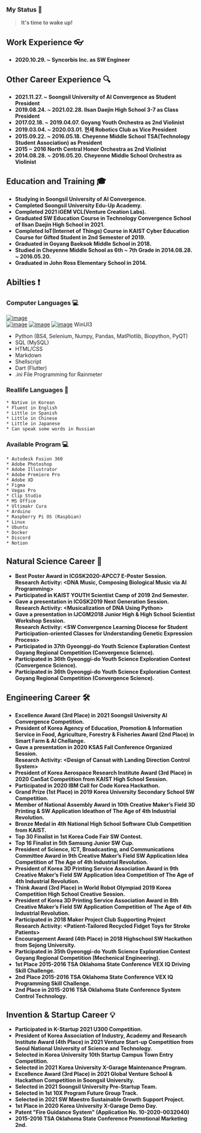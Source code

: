 ### My Status 📢
 > **It's time to wake up!**

## Work Experience 👓
  * **2020.10.29. ~ Syncorbis Inc. as SW Engineer**

## Other Career Experience 🔍
  * **2021.11.27. ~  Soongsil University of AI Convergence as Student President**
  * **2019.08.24. ~ 2021.02.28. Ilsan Daejin High School 3-7 as Class President**
  * **2017.02.18. ~ 2019.04.07. Goyang Youth Orchestra as 2nd Violinist**
  * **2019.03.04. ~ 2020.03.01. 현세 Robotics Club as Vice President**
  * **2015.09.22. ~ 2016.05.18. Cheyenne Middle School TSA(Technology Student Association) as President**
  * **2015 ~ 2016 North Central Honor Orchestra as 2nd Violinist**
  * **2014.08.28. ~ 2016.05.20. Cheyenne Middle School Orchestra as Violinist**

## Education and Training 🎓
  * **Studying in Soongsil University of AI Convergence.**
  * **Completed Soongsil University Edu-Up Academy.**
  * **Completed 2021 iGEM VCL(Venture Creation Labs).**
  * **Graduated SW Education Course in Technology Convergence School of Ilsan Daejin High School in 2021.**
  * **Completed IoT(Internet of Things) Course in KAIST Cyber Education Course for Gifted Student in 2nd Semester of 2019.**
  * **Graduated in Goyang Baeksok Middle School in 2018.**
  * **Studied in Cheyenne Middle School as 6th ~ 7th Grade in 2014.08.28. ~ 2016.05.20.**
  * **Graduated in John Ross Elementary School in 2014.**

## Abilties ❗
   ### Computer Languages 💻
   [![image](https://user-images.githubusercontent.com/51695816/147419609-2dd35e6d-8de9-43df-90a6-fcf912825242.png)](https://www.ibm.com/docs/en/i/7.3?topic=languages-c-c)\
   [![image](https://user-images.githubusercontent.com/51695816/147419638-ad4b0113-d8a8-499b-a4b6-cdfb14a270e7.png)](https://docs.microsoft.com/en-us/dotnet/csharp/) [![image](https://user-images.githubusercontent.com/51695816/147419643-76d377b7-2b39-4db0-9da7-69d6d36e3d95.png)](https://docs.unity3d.com/Manual/index.html) [![image](https://user-images.githubusercontent.com/51695816/147419668-a962f358-2f68-4588-ac9a-f9fdb8742cc1.png)](https://docs.microsoft.com/en-us/visualstudio/ide/create-csharp-winform-visual-studio?view=vs-2022) WinUI3
   * Python (BS4, Selenium, Numpy, Pandas, MatPlotlib, Biopython, PyQT)
   * SQL (MySQL)
   * HTML/CSS
   * Markdown
   * Shellscript
   * Dart (Flutter)
   * .ini File Programming for Rainmeter
    
  ### Reallife Languages 💬
    * Native in Korean
    * Fluent in English
    * Little in Spanish
    * Little in Chinese
    * Little in Japanese
    * Can speak some words in Russian

  ### Available Program 💻
    * Autodesk Fusion 360
    * Adobe Photoshop
    * Adobe Illustrator
    * Adobe Premiere Pro
    * Adobe XD
    * Figma
    * Vegas Pro
    * Clip Studio
    * MS Office
    * Ultimakr Cura
    * Arduino
    * Raspberry Pi OS (Raspbian)
    * Linux
    * Ubuntu
    * Docker
    * Discord
    * Notion

## Natural Science Career 🔬
  * **Best Poster Award in ICGSK2020-APCC7 E-Poster Session.\
    Research Activity: <DNA Music, Composing Biological Music via AI Programming>**
  * **Participated in KAIST YOUTH Scientist Camp of 2019 2nd Semester.**
  * **Gave a presentation in ICGSK2019 Next Generation Session.\
    Research Activity: \<Musicalization of DNA Using Python\>**
  * **Gave a presentation in IJCGM2018 Junior High & High School Scientist Workshop Session.\
    Research Activity: \<SW Convergence Learning Diocese for Student Participation-oriented Classes for Understanding Genetic Expression Process\>**
  * **Participated in 37th Gyeonggi-do Youth Science Exploration Contest Goyang Regional Competition (Convergence Science).**
  * **Participated in 36th Gyeonggi-do Youth Science Exploration Contest (Convergence Science).**
  * **Participated in 36th Gyeonggi-do Youth Science Exploration Contest Goyang Regional Competition (Convergence Science).**

## Engineering Career 🛠️
  * **Excellence Award (3rd Place) in 2021 Soongsil University AI Convergence Competition.**
  * **President of Korea Agency of Education, Promotion & Information Service in Food, Agriculture, Forestry & Fisheries Award (2nd Place) in Smart Farm & AI Chellange.**
  * **Gave a presentation in 2020 KSAS Fall Conference Organized Session.\
    Research Activity: \<Design of Cansat with Landing Direction Control System\>**
  * **President of Korea Aerospace Research Institute Award (3rd Place) in 2020 CanSat Competition from KAIST High School Session.**
  * **Participated in 2020 IBM Call for Code Korea Hackathon.**
  * **Grand Prize (1st Place) in 2019 Korea University Secondary School SW Competition.**
  * **Member of National Assembly Award in 10th Creative Maker’s Field 3D Printing & SW Application Ideathon of The Age of 4th Industrial Revolution.**
  * **Bronze Medal in 4th National High School Software Club Competition from KAIST.**
  * **Top 30 Finalist in 1st Korea Code Fair SW Contest.**
  * **Top 16 Finalist in 5th Samsung Junior SW Cup.**
  * **President of Science, ICT, Broadcasting, and Communications Committee Award in 9th Creative Maker’s Field SW Application Idea Competition of The Age of 4th Industrial Revolution.**
  * **President of Korea 3D Printing Service Association Award in 9th Creative Maker’s Field SW Application Idea Competition of The Age of 4th Industrial Revolution.**
  * **Think Award (3rd Place) in World Robot Olympiad 2019 Korea Competition High School Creative Session.**
  * **President of Korea 3D Printing Service Association Award in 8th Creative Maker’s Field SW Application Competition of The Age of 4th Industrial Revolution.**
  * **Participated in 2018 Maker Project Club Supporting Project\
    Research Activity: \<Patient-Tailored Recycled Fidget Toys for Stroke Patients\>**
  * **Encouragement Award (4th Place) in 2018 Highschool SW Hackathon from Sejong University.**
  * **Participated in 35th Gyeonggi-do Youth Science Exploration Contest Goyang Regional Competition (Mechenical Engineering).**
  * **1st Place 2015-2016 TSA Oklahoma State Conference VEX IQ Driving Skill Challenge.**
  * **2nd Place 2015-2016 TSA Oklahoma State Conference VEX IQ Programming Skill Challenge.**
  * **2nd Place in 2015-2016 TSA Oklahoma State Conference System Control Technology.**
  
## Invention & Startup Career 💡
  * **Participated in K-Startup 2021 U300 Competition.**
  * **President of Korea Association of Industry, Academy and Research Institute Award (4th Place) in 2021 Venture Start-up Competition from Seoul National University of Science and Technology.**
  * **Selected in Korea University 10th Startup Campus Town Entry Competition.**
  * **Selected in 2021 Korea University X-Garage Maintenance Program.**
  * **Excellence Award (3rd Place) in 2021 Global Venture School & Hackathon Competition in Soongsil University.**
  * **Selected in 2021 Soongsil University Pre-Startup Team.**
  * **Selected in 1st 10X Program Future Group Track.**
  * **Selected in 2021 SW Maestro Sustainable Growth Support Project.**
  * **1st Place in 2020 Korea University X-Garage Demo Day.**
  * **Patent "Fire Guidance System" (Application No. 10-2020-0032040)**
  * **2015-2016 TSA Oklahoma State Conference Promotional Marketing 2nd.**


<!--
**hse09021/hse09021** is a ✨ _special_ ✨ repository because its `README.md` (this file) appears on your GitHub profile.

Here are some ideas to get you started:

- 🔭 I’m currently working on ...
- 🌱 I’m currently learning ...
- 👯 I’m looking to collaborate on ...
- 🤔 I’m looking for help with ...
- 💬 Ask me about ...
- 📫 How to reach me: ...
- 😄 Pronouns: ...
- ⚡ Fun fact: ...
-->
